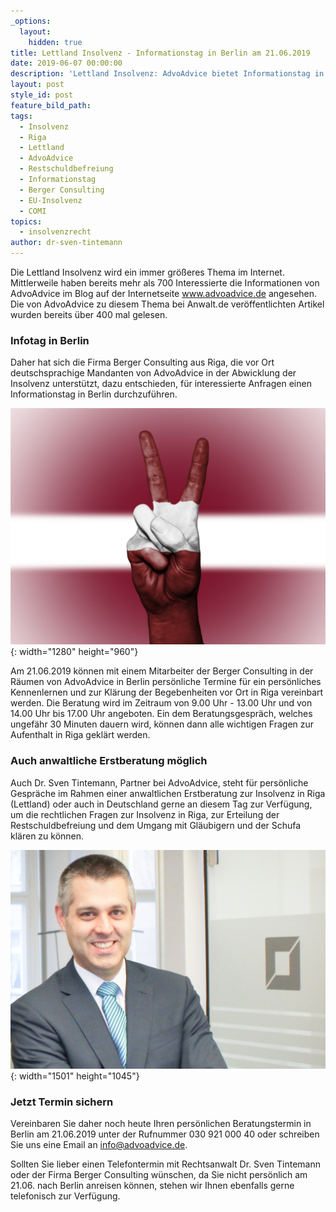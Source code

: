 ```yaml
---
_options:
  layout:
    hidden: true
title: Lettland Insolvenz - Informationstag in Berlin am 21.06.2019
date: 2019-06-07 00:00:00
description: 'Lettland Insolvenz: AdvoAdvice bietet Informationstag in Berlin an'
layout: post
style_id: post
feature_bild_path:
tags:
  - Insolvenz
  - Riga
  - Lettland
  - AdvoAdvice
  - Restschuldbefreiung
  - Informationstag
  - Berger Consulting
  - EU-Insolvenz
  - COMI
topics:
  - insolvenzrecht
author: dr-sven-tintemann
---
```


Die Lettland Insolvenz wird ein immer gr&ouml;&szlig;eres Thema im Internet. Mittlerweile haben bereits mehr als 700 Interessierte die Informationen von AdvoAdvice im Blog auf der Internetseite www.advoadvice.de angesehen. Die von AdvoAdvice zu diesem Thema bei Anwalt.de ver&ouml;ffentlichten Artikel wurden bereits &uuml;ber 400 mal gelesen.

### Infotag in Berlin

Daher hat sich die Firma Berger Consulting aus Riga, die vor Ort deutschsprachige Mandanten von AdvoAdvice in der Abwicklung der Insolvenz unterst&uuml;tzt, dazu entschieden, f&uuml;r interessierte Anfragen einen Informationstag in Berlin durchzuf&uuml;hren.

![Erfolg in Lettland - Foto Pixabay](/uploads/latvia-2131273-1280-1.jpg "Restschuldbefreiung in Lettland"){: width="1280" height="960"}

Am 21.06.2019 k&ouml;nnen mit einem Mitarbeiter der Berger Consulting in der R&auml;umen von AdvoAdvice in Berlin pers&ouml;nliche Termine f&uuml;r ein pers&ouml;nliches Kennenlernen und zur Kl&auml;rung der Begebenheiten vor Ort in Riga vereinbart werden. Die Beratung wird im Zeitraum von 9.00 Uhr - 13.00 Uhr und von 14.00 Uhr bis 17.00 Uhr angeboten. Ein dem Beratungsgespr&auml;ch, welches ungef&auml;hr 30 Minuten dauern wird, k&ouml;nnen dann alle wichtigen Fragen zur Aufenthalt in Riga gekl&auml;rt werden.

### Auch anwaltliche Erstberatung m&ouml;glich

Auch Dr. Sven Tintemann, Partner bei AdvoAdvice, steht f&uuml;r pers&ouml;nliche Gespr&auml;che im Rahmen einer anwaltlichen Erstberatung zur Insolvenz in Riga (Lettland) oder auch in Deutschland gerne an diesem Tag zur Verf&uuml;gung, um die rechtlichen Fragen zur Insolvenz in Riga, zur Erteilung der Restschuldbefreiung und dem Umgang mit Gl&auml;ubigern und der Schufa kl&auml;ren zu k&ouml;nnen.

![Willkommen - Foto AdvoAdvice](/uploads/advoadvice-01-52-von-80-3.jpg "Willkommen bei AdvoAdvice in Berlin"){: width="1501" height="1045"}

### Jetzt Termin sichern

Vereinbaren Sie daher noch heute Ihren pers&ouml;nlichen Beratungstermin in Berlin am 21.06.2019 unter der Rufnummer 030 921 000 40 oder schreiben Sie uns eine Email an info@advoadvice.de.

Sollten Sie lieber einen Telefontermin mit Rechtsanwalt Dr. Sven Tintemann oder der Firma Berger Consulting w&uuml;nschen, da Sie nicht pers&ouml;nlich am 21.06. nach Berlin anreisen k&ouml;nnen, stehen wir Ihnen ebenfalls gerne telefonisch zur Verf&uuml;gung.